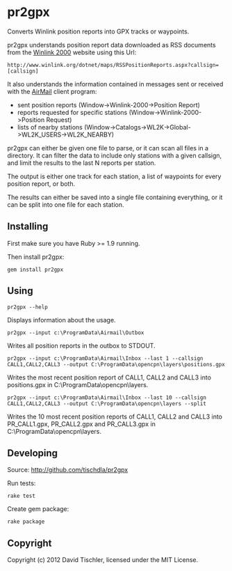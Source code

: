 pr2gpx
======

Converts Winlink position reports into GPX tracks or waypoints.

pr2gpx understands position report data downloaded as RSS documents from the [Winlink 2000](http://www.winlink.org/) website using this Url:

	http://www.winlink.org/dotnet/maps/RSSPositionReports.aspx?callsign=[callsign]

It also understands the information contained in messages sent or received with the [AirMail](http://siriuscyber.net/airmail/) client program:
- sent position reports (Window->Winlink-2000->Position Report)
- reports requested for specific stations (Window->Winlink-2000->Position Request)
- lists of nearby stations (Window->Catalogs->WL2K->Global->WL2K_USERS->WL2K_NEARBY)

pr2gpx can either be given one file to parse, or it can scan all files in a directory. It can filter the data to include only stations with a given callsign, and limit the results to the last N reports per station.

The output is either one track for each station, a list of waypoints for every position report, or both.

The results can either be saved into a single file containing everything, or it can be split into one file for each station.


Installing
----------

First make sure you have Ruby >= 1.9 running.

Then install pr2gpx:

    gem install pr2gpx


Using
-----

    pr2gpx --help

Displays information about the usage.


	pr2gpx --input c:\ProgramData\Airmail\Outbox

Writes all position reports in the outbox to STDOUT.


	pr2gpx --input c:\ProgramData\Airmail\Inbox --last 1 --callsign CALL1,CALL2,CALL3 --output C:\ProgramData\opencpn\layers\positions.gpx

Writes the most recent position report of CALL1, CALL2 and CALL3 into positions.gpx in C:\ProgramData\opencpn\layers.


	pr2gpx --input c:\ProgramData\Airmail\Inbox --last 10 --callsign CALL1,CALL2,CALL3 --output C:\ProgramData\opencpn\layers --split

Writes the 10 most recent position reports of CALL1, CALL2 and CALL3 into PR_CALL1.gpx, PR_CALL2.gpx and PR_CALL3.gpx in C:\ProgramData\opencpn\layers.


Developing
----------

Source: http://github.com/tischdla/pr2gpx


Run tests:

	rake test


Create gem package:

	rake package


Copyright
---------

Copyright (c) 2012 David Tischler, licensed under the MIT License.